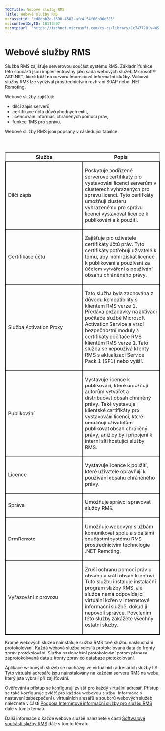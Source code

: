```yaml
---
TOCTitle: Webové služby RMS
Title: Webové služby RMS
ms:assetid: 'ed8dbb2e-0590-4502-afc4-54f66b96d515'
ms:contentKeyID: 18113497
ms:mtpsurl: 'https://technet.microsoft.com/cs-cz/library/Cc747728(v=WS.10)'
---
```


Webové služby RMS
=================

Služba RMS zajišťuje serverovou součást systému RMS. Základní funkce této součásti jsou implementovány jako sada webových služeb Microsoft® ASP.NET, které běží na serveru Internetové informační služby. Webové služby RMS lze využívat prostřednictvím rozhraní SOAP nebo .NET Remoting.

Webové služby zajišťují:

-   dílčí zápis serverů,
-   certifikace účtu důvěryhodných entit,
-   licencování informací chráněných pomocí práv,
-   funkce RMS pro správu.

Webové služby RMS jsou popsány v následující tabulce.

###  

<p> </p>
<table style="border:1px solid black;">
<colgroup>
<col width="50%" />
<col width="50%" />
</colgroup>
<thead>
<tr class="header">
<th>Služba</th>
<th>Popis</th>
</tr>
</thead>
<tbody>
<tr class="odd">
<td style="border:1px solid black;"><p>Dílčí zápis</p></td>
<td style="border:1px solid black;"><p>Poskytuje podřízené serverové certifikáty pro vystavování licencí serverům v clusterech vyhrazených pro správu licencí. Tyto certifkáty umožňují clusteru vyhrazenému pro správu licencí vystavovat licence k publikování a k použití.</p></td>
</tr>  
<tr class="even">
<td style="border:1px solid black;"><p>Certifikace účtu</p></td>
<td style="border:1px solid black;"><p>Zajišťuje pro uživatele certifikáty účtů práv. Tyto certifikáty potřebují uživatelé k tomu, aby mohli získat licence k publikování a používání za účelem vytváření a používání obsahu chráněného právy.</p></td>
</tr>  
<tr class="odd">
<td style="border:1px solid black;"><p>Služba Activation Proxy</p></td>
<td style="border:1px solid black;"><p>Tato služba byla zachována z důvodu kompatibility s klientem RMS verze 1. Předává požadavky na aktivaci počítače službě Microsoft Activation Service a vrací bezpečnostní moduly a certifikáty počítače RMS klientům RMS verze 1. Tato služba se nepoužívá klienty RMS s aktualizací Service Pack 1 (SP1) nebo vyšší.</p></td>
</tr>  
<tr class="even">
<td style="border:1px solid black;"><p>Publikování</p></td>
<td style="border:1px solid black;"><p>Vystavuje licence k publikování, které umožňují autorům vytvářet a distribuovat obsah chráněný právy. Také vystavuje klientské certifikáty pro vystavování licencí, které umožňují uživatelům publikovat obsah chráněný právy, aniž by byli připojeni k interní síti hostující služby RMS.</p></td>
</tr>  
<tr class="odd">
<td style="border:1px solid black;"><p>Licence</p></td>
<td style="border:1px solid black;"><p>Vystavuje licence k použití, které uživatele opravňují k používání obsahu chráněného právy.</p></td>
</tr>  
<tr class="even">
<td style="border:1px solid black;"><p>Správa</p></td>
<td style="border:1px solid black;"><p>Umožňuje správci spravovat služby RMS.</p></td>
</tr>  
<tr class="odd">
<td style="border:1px solid black;"><p>DrmRemote</p></td>
<td style="border:1px solid black;"><p>Umožňuje webovým službám komunikovat spolu a s dalšími součástmi systému RMS prostřednictvím technologie .NET Remoting.</p></td>
</tr>  
<tr class="even">
<td style="border:1px solid black;"><p>Vyřazování z provozu</p></td>
<td style="border:1px solid black;"><p>Zruší ochranu pomocí práv u obsahu a vrátí obsah klientovi. Tuto službu instaluje instalační program služby RMS, ale služba nemá odpovídající virtuální kořen v Internetové informační službě, dokud ji nepovolí správce. Povolením této služby zakážete všechny ostatní služby.</p></td>
</tr>  
</tbody>  
</table>
  
Kromě webových služeb nainstaluje služba RMS také službu naslouchání protokolování. Každá webová služba odesílá protokolovaná data do fronty zpráv protokolování. Služba naslouchání protokolování potom přenese zaprotokolovaná data z fronty zpráv do databáze protokolování.
  
Aplikace webových služeb se nacházejí ve virtuálních adresářích služby IIS. Tyto virtuální adresáře jsou nainstalovány na každém serveru RMS na webu, který jste vybrali při zajišťování.
  
Ověřování a přístup se konfigurují zvlášť pro každý virtuální adresář. Přístup se také konfiguruje zvlášť pro každou webovou službu. Informace o nastavení zabezpečení u virtuálních aresářů a souborů webových služeb naleznete v části [Podpora Internetové informační služby pro službu RMS](https://technet.microsoft.com/bd4dc69f-1e4e-4e95-9ae2-c925d8a14d4c) dále v tomto tématu.
  
Další informace o každé webové službě naleznete v části [Softwarové součásti služby RMS](https://technet.microsoft.com/e38a840e-f390-48fd-8354-50108a64f5ca) dále v tomto tématu.
